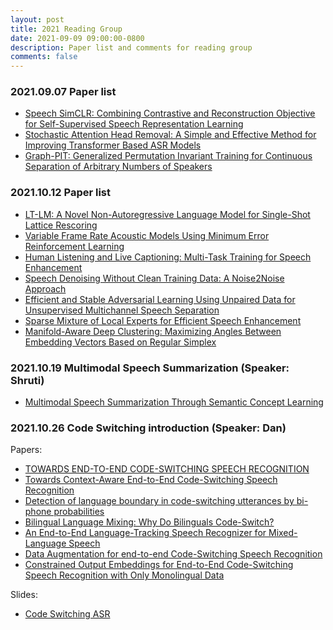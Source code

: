 ```yaml
---
layout: post
title: 2021 Reading Group
date: 2021-09-09 09:00:00-0800
description: Paper list and comments for reading group
comments: false
---
```


### 2021.09.07 Paper list
- [Speech SimCLR: Combining Contrastive and Reconstruction Objective for Self-Supervised Speech Representation Learning](https://www.isca-speech.org/archive/interspeech_2021/jiang21_interspeech.html)
- [Stochastic Attention Head Removal: A Simple and Effective Method for Improving Transformer Based ASR Models](https://www.isca-speech.org/archive/interspeech_2021/zhang21p_interspeech.html)
- [Graph-PIT: Generalized Permutation Invariant Training for Continuous Separation of Arbitrary Numbers of Speakers](https://www.isca-speech.org/archive/interspeech_2021/neumann21_interspeech.html)



### 2021.10.12 Paper list
- [LT-LM: A Novel Non-Autoregressive Language Model for Single-Shot Lattice Rescoring](https://www.isca-speech.org/archive/interspeech_2021/mitrofanov21_interspeech.html)
- [Variable Frame Rate Acoustic Models Using Minimum Error Reinforcement Learning](https://www.isca-speech.org/archive/interspeech_2021/jiang21b_interspeech.html)
- [Human Listening and Live Captioning: Multi-Task Training for Speech Enhancement](https://www.isca-speech.org/archive/interspeech_2021/eskimez21b_interspeech.html)
- [Speech Denoising Without Clean Training Data: A Noise2Noise Approach](https://www.isca-speech.org/archive/interspeech_2021/kashyap21_interspeech.html)
- [Efficient and Stable Adversarial Learning Using Unpaired Data for Unsupervised Multichannel Speech Separation](https://www.isca-speech.org/archive/interspeech_2021/nakagome21_interspeech.html)
- [Sparse Mixture of Local Experts for Efficient Speech Enhancement](http://www.interspeech2020.org/index.php?m=content&c=index&a=show&catid=412&id=1229)
- [Manifold-Aware Deep Clustering: Maximizing Angles Between Embedding Vectors Based on Regular Simplex](https://www.isca-speech.org/archive/interspeech_2021/tanaka21_interspeech.html)


### 2021.10.19 Multimodal Speech Summarization (Speaker: Shruti)
- [Multimodal Speech Summarization Through Semantic Concept Learning](https://www.isca-speech.org/archive/interspeech_2021/palaskar21_interspeech.html)

### 2021.10.26 Code Switching introduction (Speaker: Dan)
Papers:
- [TOWARDS END-TO-END CODE-SWITCHING SPEECH RECOGNITION](https://arxiv.org/pdf/1810.13091.pdf)
- [Towards Context-Aware End-to-End Code-Switching Speech Recognition](http://www.interspeech2020.org/uploadfile/pdf/Thu-3-5-10.pdf)
- [Detection of language boundary in code-switching utterances by bi-phone probabilities](https://ieeexplore.ieee.org/document/1409644)
- [Bilingual Language Mixing: Why Do Bilinguals Code-Switch?](https://journals.sagepub.com/doi/pdf/10.1111/1467-8721.00140?casa_token=xRgWLP3mKxkAAAAA:qrie3I-QwiF5vSGpCId0h7nZNDxb4L5K5nUZjJxq5UblA7HCohpvV9digt03dpz72XEsnltut640)
- [An End-to-End Language-Tracking Speech Recognizer for Mixed-Language Speech](https://ieeexplore.ieee.org/document/8462180)
- [Data Augmentation for end-to-end Code-Switching Speech Recognition](https://ieeexplore.ieee.org/document/9383620)
- [Constrained Output Embeddings for End-to-End Code-Switching Speech Recognition with Only Monolingual Data](https://arxiv.org/pdf/1904.03802.pdf)

Slides:

- [Code Switching ASR](https://github.com/shinjiwlab/shinjiwlab.github.io/tree/source/assets/pdf/reading_group_code_switching.pdf)




